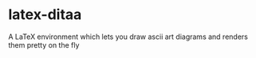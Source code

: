 # latex-ditaa
A LaTeX environment which lets you draw ascii art diagrams and renders them pretty on the fly
